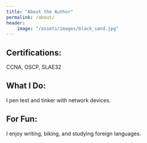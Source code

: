 ```yaml
---
title: "About the Author"
permalink: /about/
header:
    image: "/assets/images/black_sand.jpg"
---
```

## Certifications:
CCNA, OSCP, SLAE32

## What I Do:
I pen test and tinker with network devices.

## For Fun:
I enjoy writing, biking, and studying foreign languages.
